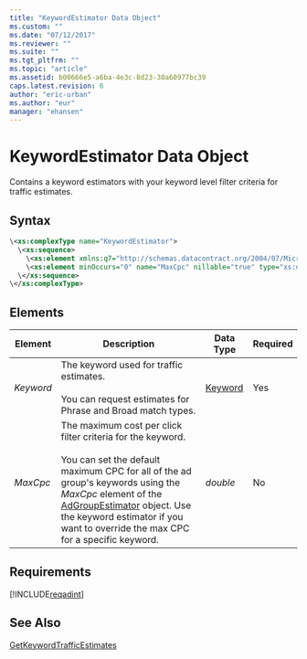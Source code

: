 ```yaml
---
title: "KeywordEstimator Data Object"
ms.custom: ""
ms.date: "07/12/2017"
ms.reviewer: ""
ms.suite: ""
ms.tgt_pltfrm: ""
ms.topic: "article"
ms.assetid: b00666e5-a6ba-4e3c-8d23-30a60977bc39
caps.latest.revision: 6
author: "eric-urban"
ms.author: "eur"
manager: "ehansen"
---
```

# KeywordEstimator Data Object
Contains a keyword estimators with your keyword level filter criteria for traffic estimates.

## Syntax

```xml
\<xs:complexType name="KeywordEstimator">
  \<xs:sequence>
    \<xs:element xmlns:q7="http://schemas.datacontract.org/2004/07/Microsoft.BingAds.Advertiser.AdInsight.Api.DataContract.V11.Entity.Common" minOccurs="0" name="Keyword" nillable="true" type="q7:Keyword"/>
    \<xs:element minOccurs="0" name="MaxCpc" nillable="true" type="xs:double"/>
  \</xs:sequence>
\</xs:complexType>
```

## <a name="Elements"></a>Elements

|Element|Description|Data Type|Required|
|-----------|---------------|-------------|-------------|
|*Keyword*|The keyword used for traffic estimates.<br/><br/>You can request estimates for Phrase and Broad match types.|[Keyword](../adinsight-api/keyword-data-object.md)|Yes|
|*MaxCpc*|The maximum cost per click filter criteria for the keyword.<br/><br/>You can set the default maximum CPC for all of the ad group's keywords using the *MaxCpc* element of the [AdGroupEstimator](../adinsight-api/adgroupestimator-data-object.md) object. Use the keyword estimator if you want to override the max CPC for a specific keyword.|*double*|No|

## Requirements
[!INCLUDE[reqadint](../adinsight-api/includes/reqadint.md)]
## See Also
[GetKeywordTrafficEstimates](../adinsight-api/getkeywordtrafficestimates-service-operation.md)  

